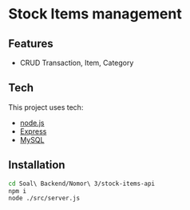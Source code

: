 # Stock Items management

## Features

- CRUD Transaction, Item, Category

## Tech

This project uses tech:

- [node.js](https://nodejs.org/)
- [Express](https://expressjs.com/)
- [MySQL](https://www.mysql.com/)

## Installation

```sh
cd Soal\ Backend/Nomor\ 3/stock-items-api
npm i
node ./src/server.js
```
